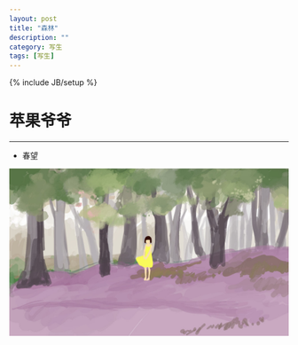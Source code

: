 ```yaml
---
layout: post
title: "森林"
description: ""
category: 写生
tags: [写生]
---
```

{% include JB/setup %}

# 苹果爷爷
---

* 春望

![Alt text](/image/20160328/tutu.jpg)



<!--break-->
